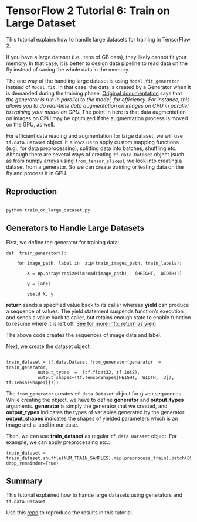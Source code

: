 # TensorFlow 2 Tutorial 6: Train on Large Dataset

This tutorial explains how to handle large datasets for training in TensorFlow 2.

If you have a large dataset (i.e., tens of GB data), they likely cannot fit your memory. In that case, it is better to design data pipeline to read data on the fly instead of saving the whole data in the memory.

The one way of the handling large dataset is using ```Model.fit_generator``` instead of ```Model.fit```. In that case, the data is created by a Generator when it is demanded during the training phase. [Original documentation](https://keras.io/models/sequential/#fit_generator) says that *the generator is run in parallel to the model, for efficiency. For instance, this allows you to do real-time data augmentation on images on CPU in parallel to training your model on GPU.* The point in here is that data augmentation on images on CPU may be optimized if the augmentation process is moved on the GPU, as well.

For efficient data reading and augmentation for large dataset, we will use ```tf.data.Dataset``` object. It allows us to apply custom mapping functions (e.g., for data preprocessing), splitting data into batches, shuffling etc. Although there are several ways of creating ```tf.data.Dataset``` object (such as from numpy arrays  using ```from_tensor_slices```), we look into creating a dataset from a generator. So we can create training or testing data on the fly and process it in GPU. 
  

## Reproduction

```

python train_on_large_dataset.py

```

  
  

## Generators to Handle Large Datasets

  

First, we define the generator for training data:

```
def  train_generator():

	for image_path, label in  zip(train_images_path, train_labels):

		X = np.array(resize(imread(image_path),  (HEIGHT,  WIDTH)))

		y = label

		yield X, y

```
**return** sends a specified value back to its caller whereas **yield** can produce a sequence of values. The yield statement suspends function’s execution and sends a value back to caller, but retains enough state to enable function to resume where it is left off. [See for more info: return vs yield](https://www.geeksforgeeks.org/use-yield-keyword-instead-return-keyword-python/) 
  

The above code creates the sequences of image data and label.

Next, we create the dataset object:

```

train_dataset = tf.data.Dataset.from_generator(generator  = train_generator,
			output_types  =  (tf.float32, tf.int8),
			output_shapes=(tf.TensorShape([HEIGHT,  WIDTH,  3]), tf.TensorShape([])))
```

  
The ```from_generator``` creates ```tf.data.Dataset``` object for given sequences. While creating the object, we have to define **generator** and **output_types** arguments.  **generator** is simply the generator that we created, and **output_types** indicates the types of variables generated by the generator. **output_shapes** indicates the shapes of yielded parameters which is an image and a label in our case.

Then, we can use **train_dataset** as regular ```tf.data.Dataset```  object. For example, we can apply preprocessing etc.:


```
train_dataset = train_dataset.shuffle(NUM_TRAIN_SAMPLES).map(preprocess_train).batch(BS_PER_GPU,  drop_remainder=True)
```

## Summary

  

This tutorial explained how to hande large datasets using generators and ```tf.data.Dataset```. 

  

Use this [repo](https://github.com/lambdal/TensorFlow2-tutorial/bozcani/master/06-train-on-large-dataset) to reproduce the results in this tutorial.
